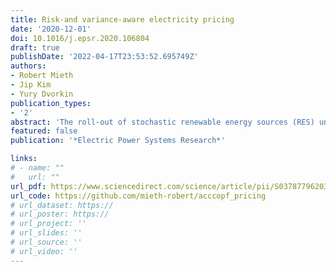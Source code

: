 ```yaml
---
title: Risk-and variance-aware electricity pricing
date: '2020-12-01'
doi: 10.1016/j.epsr.2020.106804
draft: true
publishDate: '2022-04-17T23:53:52.695749Z'
authors:
- Robert Mieth
- Jip Kim
- Yury Dvorkin
publication_types:
- '2'
abstract: 'The roll-out of stochastic renewable energy sources (RES) undermines the efficiency of power system and market operations. This paper proposes an approach to derive electricity prices that internalize RES stochasticity. We leverage a chance-constrained AC Optimal Power Flow (CC AC-OPF) model, which is robust against RES uncertainty and is also aware of the resulting variability (variance) of the system state variables. Using conic duality theory, we derive and analyze energy and balancing reserve prices that internalize the risk of system limit violations and the variance of system state variables. We compare the risk- and variance-aware prices on the IEEE 118-node testbed.'
featured: false
publication: '*Electric Power Systems Research*'

links:
# - name: ""
#   url: ""
url_pdf: https://www.sciencedirect.com/science/article/pii/S0378779620306076
url_code: https://github.com/mieth-robert/acccopf_pricing
# url_dataset: https://
# url_poster: https://
# url_project: ''
# url_slides: ''
# url_source: ''
# url_video: ''
---
```


